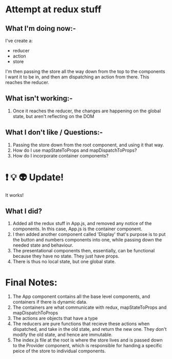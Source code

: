 # Attempt at redux stuff

## What I'm doing now:-
I've create a:
+ reducer
+ action
+ store

I'm then passing the store all the way down from the top to the components I want it to be in, and then am dispatching an action from there.
This reaches the reducer.

## What isn't working:-
1. Once it reaches the reducer, the changes are happening on the global state, but aren't reflecting on the DOM

## What I don't like / Questions:-
1. Passing the store down from the root component, and using it that way. 
2. How do I use mapStateToProps and mapDispatchToProps?
3. How do I incorporate container components?

# ❗️ 💡 👽 Update! 

It works!

## What I did?
1. Added all the redux stuff in App.js, and removed any notice of the components. In this case, App.js is the container component.
2. I then added another component called 'Display' that's purpose is to put the button and numbers components into one, while passing down the needed state and behaviour.
3. The presentational components then, essentially, can be functional because they have no state. They just have props. 
4. There is thus no local state, but one global state.

# Final Notes:
1. The App component contains all the base level components, and containers if there is dynamic data.
2. The containers are what communicate with redux, mapStateToProps and mapDispatchToProps
3. The actions are objects that have a type
4. The reducers are pure functions that recieve these actions when dispatched, and take in the old state, and return the new one. They don't modify the old state, and hence are immutable. 
5. The index.js file at the root is where the store lives and is passed down to the Provider component, which is responsible for handing a specific peice of the store to individual components.